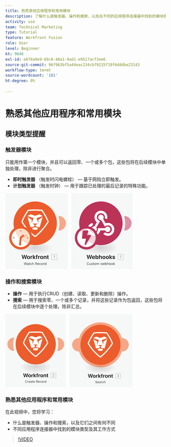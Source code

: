 ```yaml
---
title: 熟悉其他应用程序和常用模块
description: 了解什么是触发器、操作和搜索，以及在不同的应用程序连接器中找到的模块类型如何在 [!DNL Adobe Workfront Fusion].
activity: use
team: Technical Marketing
type: Tutorial
feature: Workfront Fusion
role: User
level: Beginner
kt: 9046
exl-id: e078a9e9-69c8-40a1-9ad1-e9517acf3ee6
source-git-commit: 96f963bf5a44eac234cbf9215f19f6dddbe23143
workflow-type: tm+mt
source-wordcount: '181'
ht-degree: 0%

---
```


# 熟悉其他应用程序和常用模块

## 模块类型提醒

### 触发器模块

只能用作第一个模块，并且可以返回零、一个或多个包，这些包将在后续模块中单独处理，除非进行聚合。

* **即时触发器** （触发时闪电螺栓） — 基于网钩立即触发。
* **计划触发器** （触发时钟） — 用于跟踪已处理的最后记录的特殊功能。

![触发器模块的图像](assets/beyond-basic-modules-1.png)

### 操作和搜索模块

* **操作**  — 用于执行CRUD（创建、读取、更新和删除）操作。
* **搜索**  — 用于搜索零、一个或多个记录，并将这些记录作为包返回，这些包将在后续模块中逐个处理，除非汇总。

![操作和搜索模块的图像](assets/beyond-basic-modules-2.png)

### 熟悉其他应用程序和常用模块

在此视频中，您将学习：

* 什么是触发器、操作和搜索，以及它们之间有何不同
* 不同应用程序连接器中找到的模块类型及其工作方式

>[!VIDEO](https://video.tv.adobe.com/v/335287/?quality=12)
